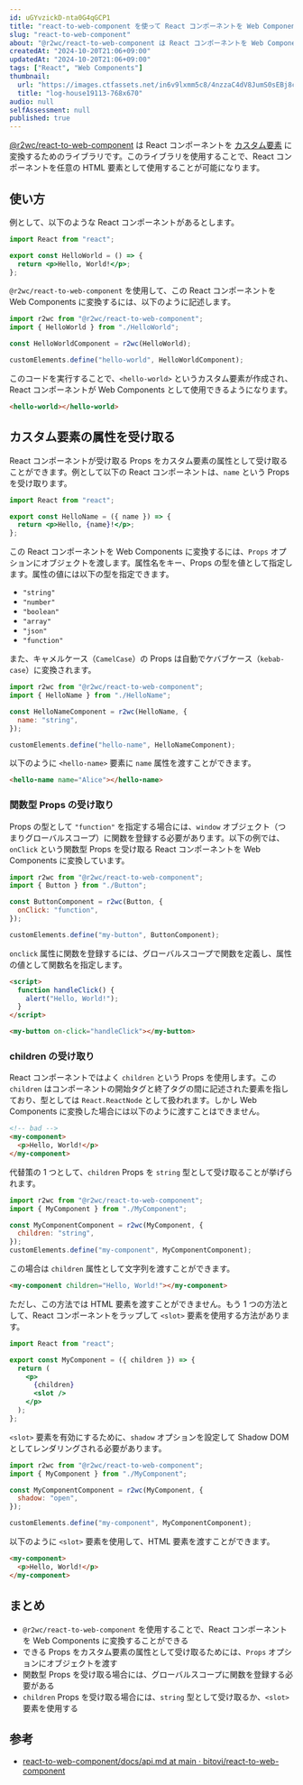 ```yaml
---
id: uGYvzickD-nta0G4qGCP1
title: "react-to-web-component を使って React コンポーネントを Web Components に変換する"
slug: "react-to-web-component"
about: "@r2wc/react-to-web-component は React コンポーネントを Web Components に変換するためのライブラリです。このライブラリを使用することで、React コンポーネントを任意の HTML 要素として使用することが可能になります。"
createdAt: "2024-10-20T21:06+09:00"
updatedAt: "2024-10-20T21:06+09:00"
tags: ["React", "Web Components"]
thumbnail:
  url: "https://images.ctfassets.net/in6v9lxmm5c8/4nzzaC4dV8JumS0sEBj8cF/fc329a4105bec123124bf31a6effaef6/log-house19113-768x670.png"
  title: "log-house19113-768x670"
audio: null
selfAssessment: null
published: true
---
```

[@r2wc/react-to-web-component](https://www.npmjs.com/package/@r2wc/react-to-web-component) は React コンポーネントを [カスタム要素](https://developer.mozilla.org/ja/docs/Web/API/Web_components/Using_custom_elements) に変換するためのライブラリです。このライブラリを使用することで、React コンポーネントを任意の HTML 要素として使用することが可能になります。

## 使い方

例として、以下のような React コンポーネントがあるとします。

```jsx
import React from "react";

export const HelloWorld = () => {
  return <p>Hello, World!</p>;
};
```

`@r2wc/react-to-web-component` を使用して、この React コンポーネントを Web Components に変換するには、以下のように記述します。

```jsx
import r2wc from "@r2wc/react-to-web-component";
import { HelloWorld } from "./HelloWorld";

const HelloWorldComponent = r2wc(HelloWorld);

customElements.define("hello-world", HelloWorldComponent);
```

このコードを実行することで、`<hello-world>` というカスタム要素が作成され、React コンポーネントが Web Components として使用できるようになります。

```html
<hello-world></hello-world>
```

## カスタム要素の属性を受け取る

React コンポーネントが受け取る Props をカスタム要素の属性として受け取ることができます。例として以下の React コンポーネントは、`name` という Props を受け取ります。

```jsx
import React from "react";

export const HelloName = ({ name }) => {
  return <p>Hello, {name}!</p>;
};
```

この React コンポーネントを Web Components に変換するには、`Props` オプションにオブジェクトを渡します。属性名をキー、Props の型を値として指定します。属性の値には以下の型を指定できます。

- `"string"`
- `"number"`
- `"boolean"`
- `"array"`
- `"json"`
- `"function"`

また、キャメルケース（`CamelCase`）の Props は自動でケバブケース（`kebab-case`）に変換されます。

```jsx
import r2wc from "@r2wc/react-to-web-component";
import { HelloName } from "./HelloName";

const HelloNameComponent = r2wc(HelloName, {
  name: "string",
});

customElements.define("hello-name", HelloNameComponent);
```

以下のように `<hello-name>` 要素に `name` 属性を渡すことができます。

```html
<hello-name name="Alice"></hello-name>
```

### 関数型 Props の受け取り

Props の型として `"function"` を指定する場合には、`window` オブジェクト（つまりグローバルスコープ）に関数を登録する必要があります。以下の例では、`onClick` という関数型 Props を受け取る React コンポーネントを Web Components に変換しています。

```jsx
import r2wc from "@r2wc/react-to-web-component";
import { Button } from "./Button";

const ButtonComponent = r2wc(Button, {
  onClick: "function",
});

customElements.define("my-button", ButtonComponent);
```

`onclick` 属性に関数を登録するには、グローバルスコープで関数を定義し、属性の値として関数名を指定します。

```html
<script>
  function handleClick() {
    alert("Hello, World!");
  }
</script>

<my-button on-click="handleClick"></my-button>
```

### children の受け取り

React コンポーネントではよく `children` という Props を使用します。この `children` はコンポーネントの開始タグと終了タグの間に記述された要素を指しており、型としては `React.ReactNode` として扱われます。しかし Web Components に変換した場合には以下のように渡すことはできません。

```html
<!-- bad -->
<my-component>
  <p>Hello, World!</p>
</my-component>
```

代替策の 1 つとして、`children` Props を `string` 型として受け取ることが挙げられます。

```jsx
import r2wc from "@r2wc/react-to-web-component";
import { MyComponent } from "./MyComponent";

const MyComponentComponent = r2wc(MyComponent, {
  children: "string",
});
customElements.define("my-component", MyComponentComponent);
```

この場合は `children` 属性として文字列を渡すことができます。

```html
<my-component children="Hello, World!"></my-component>
```

ただし、この方法では HTML 要素を渡すことができません。もう 1 つの方法として、React コンポーネントをラップして `<slot>` 要素を使用する方法があります。

```jsx
import React from "react";

export const MyComponent = ({ children }) => {
  return (
    <p>
      {children}
      <slot />
    </p>
  );
};
```

`<slot>` 要素を有効にするために、`shadow` オプションを設定して Shadow DOM としてレンダリングされる必要があります。

```jsx
import r2wc from "@r2wc/react-to-web-component";
import { MyComponent } from "./MyComponent";

const MyComponentComponent = r2wc(MyComponent, {
  shadow: "open",
});

customElements.define("my-component", MyComponentComponent);
```

以下のように `<slot>` 要素を使用して、HTML 要素を渡すことができます。

```html
<my-component>
  <p>Hello, World!</p>
</my-component>
```

## まとめ

- `@r2wc/react-to-web-component` を使用することで、React コンポーネントを Web Components に変換することができる
- できる Props をカスタム要素の属性として受け取るためには、`Props` オプションにオブジェクトを渡す
- 関数型 Props を受け取る場合には、グローバルスコープに関数を登録する必要がある
- `children` Props を受け取る場合には、`string` 型として受け取るか、`<slot>` 要素を使用する

## 参考

- [react-to-web-component/docs/api.md at main · bitovi/react-to-web-component](https://github.com/bitovi/react-to-web-component/blob/main/docs/api.md)
